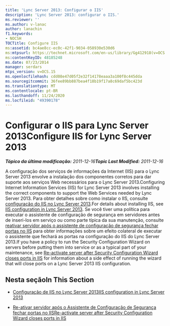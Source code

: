 ```yaml
---
title: 'Lync Server 2013: Configurar o IIS'
description: 'Lync Server 2013: configurar o IIS.'
ms.reviewer: ''
ms.author: v-lanac
author: lanachin
f1.keywords:
- NOCSH
TOCTitle: Configure IIS
ms:assetid: bc4ae8cc-ec0c-42f1-9034-058930e530d6
ms:mtpsurl: https://technet.microsoft.com/en-us/library/Gg412918(v=OCS.15)
ms:contentKeyID: 48185248
ms.date: 07/23/2014
manager: serdars
mtps_version: v=OCS.15
ms.openlocfilehash: cdd08e47d05f2e32f14178eaaa3a100f8c445dda
ms.sourcegitcommit: 36fee89bb887bea4f18b19f17a8c69daf5bc423d
ms.translationtype: MT
ms.contentlocale: pt-BR
ms.lasthandoff: 11/24/2020
ms.locfileid: "49390178"
---
```

# <a name="configure-iis-for-lync-server-2013"></a><span data-ttu-id="551c1-103">Configurar o IIS para Lync Server 2013</span><span class="sxs-lookup"><span data-stu-id="551c1-103">Configure IIS for Lync Server 2013</span></span>

<div data-xmlns="http://www.w3.org/1999/xhtml">

<div class="topic" data-xmlns="http://www.w3.org/1999/xhtml" data-msxsl="urn:schemas-microsoft-com:xslt" data-cs="https://msdn.microsoft.com/">

<div data-asp="https://msdn2.microsoft.com/asp">



</div>

<div id="mainSection">

<div id="mainBody"><span data-ttu-id="551c1-104">

<span> </span></span><span class="sxs-lookup"><span data-stu-id="551c1-104">

<span> </span></span></span>

<span data-ttu-id="551c1-105">_**Tópico da última modificação:** 2011-12-16_</span><span class="sxs-lookup"><span data-stu-id="551c1-105">_**Topic Last Modified:** 2011-12-16_</span></span>

<span data-ttu-id="551c1-106">A configuração dos serviços de informações da Internet (IIS) para o Lync Server 2013 envolve a instalação dos componentes corretos para dar suporte aos serviços Web necessários para o Lync Server 2013.</span><span class="sxs-lookup"><span data-stu-id="551c1-106">Configuring Internet Information Services (IIS) for Lync Server 2013 involves installing the correct components to support the Web Services needed by Lync Server 2013.</span></span> <span data-ttu-id="551c1-107">Para obter detalhes sobre como instalar o IIS, consulte [configuração do IIS no Lync Server 2013](lync-server-2013-iis-configuration.md).</span><span class="sxs-lookup"><span data-stu-id="551c1-107">For details about installing IIS, see [IIS configuration in Lync Server 2013](lync-server-2013-iis-configuration.md).</span></span> <span data-ttu-id="551c1-108">Se você tiver uma política para executar o assistente de configuração de segurança em servidores antes de inseri-los em serviço ou como parte típica da sua manutenção, consulte [reativar servidor após o assistente de configuração de segurança fechar portas no IIS](lync-server-2013-re-activate-server-after-security-configuration-wizard-closes-ports-in-iis.md) para obter informações sobre um efeito colateral de executar o assistente que fechará as portas na configuração do IIS do Lync Server 2013.</span><span class="sxs-lookup"><span data-stu-id="551c1-108">If you have a policy to run the Security Configuration Wizard on servers before putting them into service or as a typical part of your maintenance, see [Re-activate server after Security Configuration Wizard closes ports in IIS](lync-server-2013-re-activate-server-after-security-configuration-wizard-closes-ports-in-iis.md) for information about a side effect of running the wizard that will close ports on a Lync Server 2013 IIS configuration.</span></span>

<div>

## <a name="in-this-section"></a><span data-ttu-id="551c1-109">Nesta seção</span><span class="sxs-lookup"><span data-stu-id="551c1-109">In This Section</span></span>

  - [<span data-ttu-id="551c1-110">Configuração de IIS no Lync Server 2013</span><span class="sxs-lookup"><span data-stu-id="551c1-110">IIS configuration in Lync Server 2013</span></span>](lync-server-2013-iis-configuration.md)

  - [<span data-ttu-id="551c1-111">Re-ativar servidor após o Assistente de Configuração de Segurança fechar portas no IIS</span><span class="sxs-lookup"><span data-stu-id="551c1-111">Re-activate server after Security Configuration Wizard closes ports in IIS</span></span>](lync-server-2013-re-activate-server-after-security-configuration-wizard-closes-ports-in-iis.md)

<span data-ttu-id="551c1-112"></div>

</div>

<span> </span>

</div>

</div>

</span><span class="sxs-lookup"><span data-stu-id="551c1-112"></div>

</div>

<span> </span>

</div>

</div>

</span></span></div>

